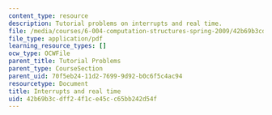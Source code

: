 ```yaml
---
content_type: resource
description: Tutorial problems on interrupts and real time.
file: /media/courses/6-004-computation-structures-spring-2009/42b69b3cdff24f1ce45cc65bb242d54f_MIT6_004s09_tutor19.pdf
file_type: application/pdf
learning_resource_types: []
ocw_type: OCWFile
parent_title: Tutorial Problems
parent_type: CourseSection
parent_uid: 70f5eb24-11d2-7699-9d92-b0c6f5c4ac94
resourcetype: Document
title: Interrupts and real time
uid: 42b69b3c-dff2-4f1c-e45c-c65bb242d54f
---
```

